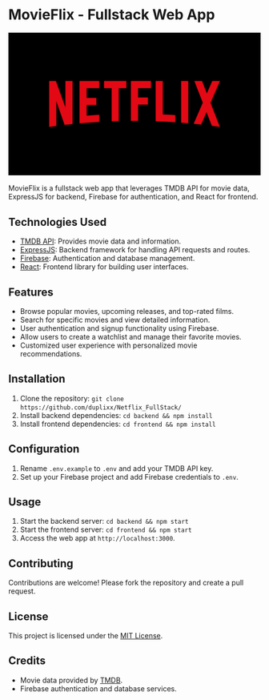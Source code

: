 # MovieFlix - Fullstack Web App

![MovieFlix Logo](./Netflix-logo-red-black-png.png)

MovieFlix is a fullstack web app that leverages TMDB API for movie data, ExpressJS for backend, Firebase for authentication, and React for frontend.

## Technologies Used

- [TMDB API](https://www.themoviedb.org/documentation/api): Provides movie data and information.
- [ExpressJS](https://expressjs.com/): Backend framework for handling API requests and routes.
- [Firebase](https://firebase.google.com/): Authentication and database management.
- [React](https://reactjs.org/): Frontend library for building user interfaces.

## Features

- Browse popular movies, upcoming releases, and top-rated films.
- Search for specific movies and view detailed information.
- User authentication and signup functionality using Firebase.
- Allow users to create a watchlist and manage their favorite movies.
- Customized user experience with personalized movie recommendations.

## Installation

1. Clone the repository: `git clone https://github.com/duplixx/Netflix_FullStack/`
2. Install backend dependencies: `cd backend && npm install`
3. Install frontend dependencies: `cd frontend && npm install`

## Configuration

1. Rename `.env.example` to `.env` and add your TMDB API key.
2. Set up your Firebase project and add Firebase credentials to `.env`.

## Usage

1. Start the backend server: `cd backend && npm start`
2. Start the frontend server: `cd frontend && npm start`
3. Access the web app at `http://localhost:3000`.

## Contributing

Contributions are welcome! Please fork the repository and create a pull request.

## License

This project is licensed under the [MIT License](LICENSE).

## Credits

- Movie data provided by [TMDB](https://www.themoviedb.org/).
- Firebase authentication and database services.
